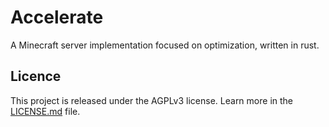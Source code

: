 # Accelerate

A Minecraft server implementation focused on optimization, written in rust.

## Licence

This project is released under the AGPLv3 license. Learn more in the [LICENSE.md](LICENSE.md) file.
